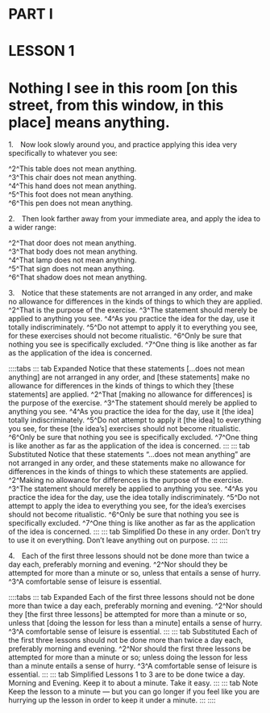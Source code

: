 # PART I

# LESSON 1

# Nothing I see in this room [on this street, from this window, in this place] means anything.

<a name="w-pi-1-1"></a>1.&emsp;Now look slowly around you, and practice applying this idea very specifically to whatever you see:

<div class="indented italic">

^2^This table does not mean anything.  
^3^This chair does not mean anything.  
^4^This hand does not mean anything.  
^5^This foot does not mean anything.  
^6^This pen does not mean anything.

</div>

<a name="w-pi-1-2"></a>2.&emsp;Then look farther away from your immediate area, and apply the idea to a wider range:

<div class="indented italic">

^2^That door does not mean anything.  
^3^That body does not mean anything.  
^4^That lamp does not mean anything.  
^5^That sign does not mean anything.  
^6^That shadow does not mean anything.

</div>

<a name="w-pi-1-3"></a>3.&emsp;Notice that these statements are not arranged in any order, and make no allowance for differences in the kinds of things to which they are applied. ^2^That is the purpose of the exercise. ^3^The statement should merely be applied to anything you see. ^4^As you practice the idea for the day, use it totally indiscriminately. ^5^Do not attempt to apply it to everything you see, for these exercises should not become ritualistic. ^6^Only be sure that nothing you see is specifically excluded. ^7^One thing is like another as far as the application of the idea is concerned.

::::tabs
::: tab Expanded
Notice that these statements […does not mean anything] are not arranged in any order, and [these statements] make no allowance for differences in the kinds of things to which they [these statements] are applied. ^2^That [making no allowance for differences] is the purpose of the exercise. ^3^The statement should merely be applied to anything you see. ^4^As you practice the idea for the day, use it [the idea] totally indiscriminately. ^5^Do not attempt to apply it [the idea] to everything you see, for these [the idea’s] exercises should not become ritualistic. ^6^Only be sure that nothing you see is specifically excluded. ^7^One thing is like another as far as the application of the idea is concerned.
:::
::: tab Substituted
Notice that these statements “…does not mean anything” are not arranged in any order, and these statements make no allowance for differences in the kinds of things to which these statements are applied. ^2^Making no allowance for differences is the purpose of the exercise. ^3^The statement should merely be applied to anything you see. ^4^As you practice the idea for the day, use the idea totally indiscriminately. ^5^Do not attempt to apply the idea to everything you see, for the idea’s exercises should not become ritualistic. ^6^Only be sure that nothing you see is specifically excluded. ^7^One thing is like another as far as the application of the idea is concerned.
:::
::: tab Simplified
Do these in any order. Don’t try to use it on everything. Don’t leave anything out on purpose. 
:::
::::

<a name="w-pi-1-4"></a>4.&emsp;Each of the first three lessons should not be done more than twice a day each, preferably morning and evening. ^2^Nor should they be attempted for more than a minute or so, unless that entails a sense of hurry. ^3^A comfortable sense of leisure is essential.

::::tabs
::: tab Expanded
Each of the first three lessons should not be done more than twice a day each, preferably morning and evening. ^2^Nor should they [the first three lessons] be attempted for more than a minute or so, unless that [doing the lesson for less than a minute] entails a sense of hurry. ^3^A comfortable sense of leisure is essential.
:::
::: tab Substituted
Each of the first three lessons should not be done more than twice a day each, preferably morning and evening. ^2^Nor should the first three lessons be attempted for more than a minute or so; unless doing the lesson for less than a minute entails a sense of hurry. ^3^A comfortable sense of leisure is essential.
:::
::: tab Simplified
Lessons 1 to 3 are to be done twice a day. Morning and Evening. Keep it to about a minute. Take it easy.
:::
::: tab Note
Keep the lesson to a minute — but you can go longer if you feel like you are hurrying up the lesson in order to keep it under a minute.
:::
::::